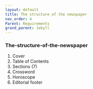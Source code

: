 ```yaml
---
layout: default
title: The structure of the newspaper
nav_order: 4
Parent: Requirements
grand_parent: Jekyll
---
```


<!-- Example of another paragraph -->
### The-structure-of-the-newspaper

1. Cover  
2. Table of Contents  
3. Sections (7)  
4. Crossword
5. Horoscope  
6. Editorial footer